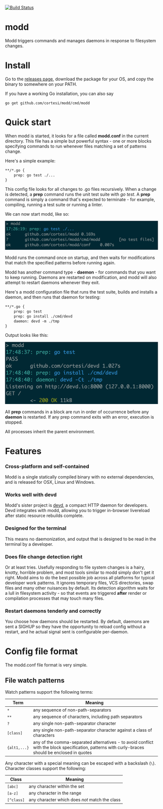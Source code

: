 [![Build Status](https://drone.io/github.com/cortesi/modd/status.png)](https://drone.io/github.com/cortesi/modd/latest)

# modd

Modd triggers commands and manages daemons in response to filesystem changes.

# Install

Go to the [releases page](https://github.com/cortesi/modd/releases/latest),
download the package for your OS, and copy the binary to somewhere on your
PATH.

If you have a working Go installation, you can also say

    go get github.com/cortesi/modd/cmd/modd


# Quick start

When modd is started, it looks for a file called **modd.conf** in the current
directory. This file has a simple but powerful syntax - one or more blocks
specifying commands to run whenever files matching a set of patterns change.

Here's a simple example:

    **/*.go {
        prep: go test ./...
    }

This config file looks for all changes to .go files recursively. When a change
is detected, a **prep** command runs the unit test suite with *go test*.  A
**prep** command is simply a command that's expected to terminate - for
example, compiling, running a test suite or running a linter.

We can now start modd, like so:

![screenshot](doc/modd-example1.png "modd in action")

Modd runs the command once on startup, and then waits for modifications that
match the specified patterns before running again.

Modd has another command type - **daemon** - for commands that you want to keep
running. Daemons are restarted on modification, and modd will also attempt to
restart daemons whenever they exit.

Here's a modd configuration file that runs the test suite, builds and installs
a daemon, and then runs that daemon for testing:

    **/*.go {
        prep: go test
        prep: go install ./cmd/devd
        daemon: devd -m ./tmp
    }

Output looks like this:

![screenshot](doc/modd-example2.png "modd in action")


All **prep** commands in a block are run in order of occurrence before any
**daemon** is restarted. If any prep command exits with an error, execution is
stopped.

All processes inherit the parent environment.


# Features

### Cross-platform and self-contained

Modd is a single statically compiled binary with no external dependencies, and
is released for OSX, Linux and Windows.


### Works well with devd

Modd's sister project is [devd](https://github.com/cortesi/devd), a compact HTTP daemon for developers. Devd integrates with modd, allowing you to trigger in-browser livereload after static resource rebuilds complete.

### Designed for the terminal

This means no daemonization, and output that is designed to be read in the
terminal by a developer.


### Does file change detection right

Or at least tries. Usefully responding to file system changes is a hairy,
knotty, horrible problem, and most tools similar to modd simply don't get it
right. Modd aims to do the best possible job across all platforms for typical
developer work patterns. It ignores temporary files, VCS directories, swap
files and many other nuisances by default. Its detection algorithm waits for a
lull in filesystem activity - so that events are triggered **after** render or
compilation processes that may touch many files.


### Restart daemons tenderly and correctly

You choose how daemons should be restarted. By default, daemons are sent a
SIGHUP so they have the opportunity to reload config without a restart, and he
actual signal sent is configurable per-daemon.



# Config file format

The modd.conf file format is very simple.






## File watch patterns

Watch patterns support the following terms:

Term          | Meaning
------------- | -------
`*`           | any sequence of non-path-separators
`**`          | any sequence of characters, including path separators
`?`           | any single non-path-separator character
`[class]`     | any single non-path-separator character against a class of characters
`{alt1,...}`  | any of the comma-separated alternatives - to avoid conflict with the block specification, patterns with curly-braces should be enclosed in quotes

Any character with a special meaning can be escaped with a backslash (`\`). Character classes support the following:

Class      | Meaning
---------- | -------
`[abc]`    | any character within the set
`[a-z]`    | any character in the range
`[^class]` | any character which does *not* match the class
